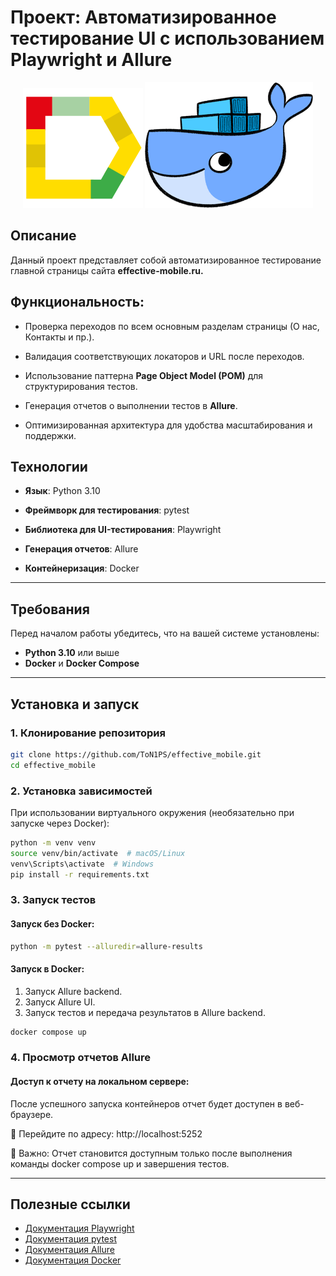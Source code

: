 # Проект: Автоматизированное тестирование UI с использованием Playwright и Allure

<p align="center">
  <img src="image-1.png" alt="alt text" />
  <img src="image-2.png" alt="alt text" />
</p>

## Описание

Данный проект представляет собой автоматизированное тестирование главной страницы сайта **effective-mobile.ru.**

## Функциональность:

- Проверка переходов по всем основным разделам страницы (О нас, Контакты и пр.).

- Валидация соответствующих локаторов и URL после переходов.

- Использование паттерна **Page Object Model (POM)** для структурирования тестов.

- Генерация отчетов о выполнении тестов в **Allure**.

- Оптимизированная архитектура для удобства масштабирования и поддержки.

## Технологии

- **Язык**: Python 3.10

- **Фреймворк для тестирования**: pytest

- **Библиотека для UI-тестирования**: Playwright

- **Генерация отчетов**: Allure

- **Контейнеризация**: Docker

----

## Требования
Перед началом работы убедитесь, что на вашей системе установлены:
- **Python 3.10** или выше
- **Docker** и **Docker Compose**

----

## Установка и запуск

### 1. Клонирование репозитория
```bash
git clone https://github.com/ToN1PS/effective_mobile.git
cd effective_mobile
```

### 2. Установка зависимостей
При использовании виртуального окружения (необязательно при запуске через Docker):
```bash
python -m venv venv
source venv/bin/activate  # macOS/Linux
venv\Scripts\activate  # Windows
pip install -r requirements.txt
```

### 3. Запуск тестов
#### Запуск без Docker:
```bash
python -m pytest --alluredir=allure-results
```

#### Запуск в Docker:
1. Запуск Allure backend.
2. Запуск Allure UI.
3. Запуск тестов и передача результатов в Allure backend.
```bash
docker compose up
```

### 4. Просмотр отчетов Allure
#### Доступ к отчету на локальном сервере:
После успешного запуска контейнеров отчет будет доступен в веб-браузере.

🔗 Перейдите по адресу: http://localhost:5252

📌 Важно: Отчет становится доступным только после выполнения команды docker compose up и завершения тестов.

----

## Полезные ссылки
- [Документация Playwright](https://playwright.dev/)
- [Документация pytest](https://docs.pytest.org/)
- [Документация Allure](https://docs.qameta.io/allure/)
- [Документация Docker](https://docs.docker.com/)
